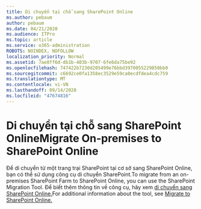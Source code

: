 ```yaml
---
title: Di chuyển tại chỗ sang SharePoint Online
ms.author: pebaum
author: pebaum
ms.date: 04/21/2020
ms.audience: ITPro
ms.topic: article
ms.service: o365-administration
ROBOTS: NOINDEX, NOFOLLOW
localization_priority: Normal
ms.assetid: 7ae8ff6d-db1b-403b-9707-6fe6da75be92
ms.openlocfilehash: 747422b7230d205499e76bbd3970055229850bb0
ms.sourcegitcommit: c6692ce0fa1358ec3529e59ca0ecdfdea4cdc759
ms.translationtype: MT
ms.contentlocale: vi-VN
ms.lasthandoff: 09/14/2020
ms.locfileid: "47674816"
---
```

# <a name="migrate-on-premises-to-sharepoint-online"></a><span data-ttu-id="fdd4c-102">Di chuyển tại chỗ sang SharePoint Online</span><span class="sxs-lookup"><span data-stu-id="fdd4c-102">Migrate On-premises to SharePoint Online</span></span>

<span data-ttu-id="fdd4c-103">Để di chuyển từ một trang trại SharePoint tại cơ sở sang SharePoint Online, bạn có thể sử dụng công cụ di chuyển SharePoint.</span><span class="sxs-lookup"><span data-stu-id="fdd4c-103">To migrate from an on-premises SharePoint Farm to SharePoint Online, you can use the SharePoint Migration Tool.</span></span> <span data-ttu-id="fdd4c-104">Để biết thêm thông tin về công cụ, hãy xem [di chuyển sang SharePoint Online.](https://go.microsoft.com/fwlink/?linkid=2019574)</span><span class="sxs-lookup"><span data-stu-id="fdd4c-104">For additional information about the tool, see [Migrate to SharePoint Online.](https://go.microsoft.com/fwlink/?linkid=2019574)</span></span>
  

